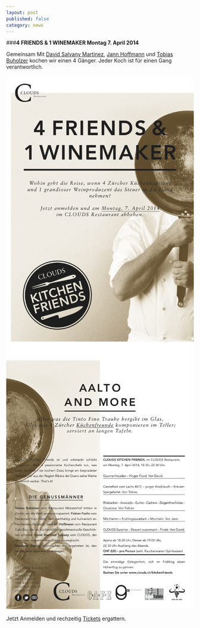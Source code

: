 ```yaml
---
layout: post
published: false
category: news
---
```


###**4 FRIENDS & 1 WINEMAKER Montag 7. April 2014**

Gemeinsam Mit [David Salvany Martinez](http://www.clouds.ch "David"), [Jann Hoffmann](http://www.cafeboy.ch/site/ "Jann") und [Tobias Buholzer](http://www.muensterhof.com/de/gastgeber.html "Tobias") kochen wir einen 4 Gänger. Jeder Koch ist für einen Gang verantwortlich.

![Flyer_KitchenFriends1.jpg](/assets/images/galerie/Flyer_KitchenFriends1.jpg)
![Flyer_KitchenFriends2.jpg](/assets/images/galerie/Flyer_KitchenFriends2.jpg)








Jetzt Anmelden und rechzeitig 
[Tickets](http://shop.e-guma.ch/clouds-zurich/de/gutscheine/15053/friends-and-wine  "Tickets Kitchen Friends") ergattern.
